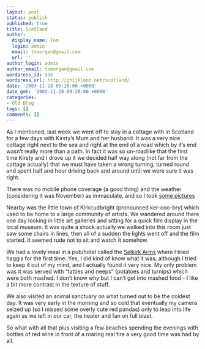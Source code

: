 ```yaml
---
layout: post
status: publish
published: true
title: Scotland
author:
  display_name: Tom
  login: admin
  email: tsmorgan@gmail.com
  url: ''
author_login: admin
author_email: tsmorgan@gmail.com
wordpress_id: 596
wordpress_url: http://ghijklmno.net/scotland/
date: '2003-11-28 09:28:00 +0000'
date_gmt: '2003-11-28 09:28:00 +0000'
categories:
- Old Blog
tags: []
comments: []
---
```

<!-- more -->

<p>As I mentioned, last week we went off to stay in a cottage with in Scotland for a few days with Kirsty&#8217;s Mum and her husband. It was a very nice cottage right next to the sea and right at the end of a road which by it&#8217;s end wasn&#8217;t really more than a path. In fact it was so un-roadlike that the first time Kirsty and I drove up it we decided half way along (not far from the cottage actually) that we must have taken a wrong turning, turned round and spent half and hour driving back and around until we were sure it was right.</p>

<p>There was no mobile phone coverage (a good thing) and the weather (considering it was November) as immaculate, and so I took <a href="/photos/set/scotland/">some pictures</a></p>

<p>Nearby was the little town of Kirkcudbright (pronounced ker-coo-bry) which used to be home to a large community of artists. We wandered around there one day looking in little art galleries and sitting for a quick film display in the local museum. It was quite a shock actually we walked into this room just saw some chairs in lines, then all of a sudden the lights went off and the film started. It seemed rude not to sit and watch it somehow.</p>

<p>We had a lovely meal in a pub/hotel called the <a href="/photos/photodisplay.php?photoset=scotland&amp;photo=L3Bob3Rvcy9zY290bGFuZC9raXJrY3VkYnJpZ2h0X3N0cmVldC5qcGc%3D">Selkirk Arms</a> where I tried haggis for the first time. Yes, I did kind of know what it was, although I tried to keep it out of my mind, and I actually found it very nice. My only problem was it was served with &#8220;tatties and neeps&#8221; (potatoes and turnips) which were both mashed. I don&#8217;t know why but I can&#8217;t get into mashed food - I like a bit more contrast in the texture of stuff.</p>

<p>We also visited an animal sanctuary on what turned out to be the coldest day. It was very early in the morning and so cold that eventually my camera seized up (so I missed some overly cute red pandas) only to leap into life again as we left in our car, the heater and fan on full blast.</p>

<p>So what with all that plus visiting a few beaches spending the evenings with bottles of red wine in front of a roaring real fire a very good time was had by all.</p>

